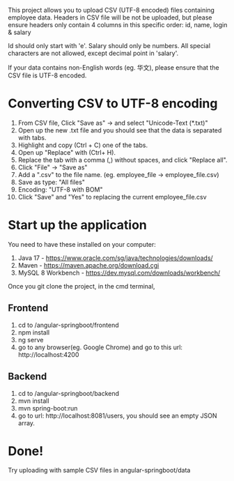 
This project allows you to upload CSV (UTF-8 encoded) files containing employee data.
Headers in CSV file will be not be uploaded, but please ensure headers only contain 4 columns in this specific order: id, name, login & salary

Id should only start with 'e'.
Salary should only be numbers.
All special characters are not allowed, except decimal point in 'salary'.

If your data contains non-English words (eg. 华文), please ensure that the CSV file is UTF-8 encoded.
# Converting CSV to UTF-8 encoding
1. From CSV file, Click "Save as" -> and select "Unicode-Text (*.txt)"
2. Open up the new .txt file and you should see that the data is separated with tabs.
3. Highlight and copy (Ctrl + C) one of the tabs.
4. Open up "Replace" with (Ctrl+ H).
5. Replace the tab with a comma (,) without spaces, and click "Replace all".
6. Click "File" -> "Save as"
7. Add a ".csv" to the file name. (eg. employee_file -> employee_file.csv)
8. Save as type: "All files"
9. Encoding: "UTF-8 with BOM"
10. Click "Save" and "Yes" to replacing the current employee_file.csv

# Start up the application
You need to have these installed on your computer:
1. Java 17 - https://www.oracle.com/sg/java/technologies/downloads/
2. Maven - https://maven.apache.org/download.cgi
3. MySQL 8 Workbench - https://dev.mysql.com/downloads/workbench/

Once you git clone the project, in the cmd terminal,

## Frontend
1. cd to /angular-springboot/frontend
2. npm install
3. ng serve
4. go to any browser(eg. Google Chrome) and go to this url: http://localhost:4200

## Backend
1. cd to /angular-springboot/backend
2. mvn install
3. mvn spring-boot:run
4. go to url: http://localhost:8081/users, you should see an empty JSON array.

# Done!
Try uploading with sample CSV files in angular-springboot/data
